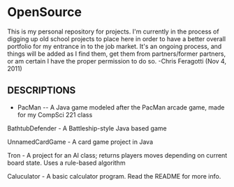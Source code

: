 OpenSource
==========

This is my personal repository for projects. I'm currently in the process of digging up old school projects to place here in order to have a better overall portfolio for my entrance in to the job market.
It's an ongoing process, and things will be added as I find them, get them from partners/former partners, or am certain I have the proper permission to do so.
-Chris Feragotti (Nov 4, 2011)


DESCRIPTIONS
------------

- PacMan
-- A Java game modeled after the PacMan arcade game, made for my CompSci 221 class

BathtubDefender - A Battleship-style Java based game

UnnamedCardGame - A card game project in Java

Tron - A project for an AI class; returns players moves depending on current board state. Uses a rule-based algorithm

Caluculator - A basic calculator program. Read the README for more info.